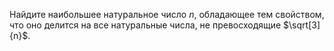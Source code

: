 Найдите наибольшее натуральное число $n$, обладающее тем свойством, что оно  делится на все натуральные числа, не превосходящие $\sqrt[3]{n}$.
